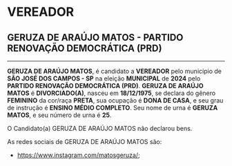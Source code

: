 # VEREADOR
## GERUZA DE ARAÚJO MATOS - PARTIDO RENOVAÇÃO DEMOCRÁTICA (PRD)
---
**GERUZA DE ARAÚJO MATOS**, é candidato a **VEREADOR** pelo município de **SÃO JOSÉ DOS CAMPOS - SP** na eleição **MUNICIPAL** de **2024** pelo **PARTIDO RENOVAÇÃO DEMOCRÁTICA (PRD)**.
**GERUZA DE ARAÚJO MATOS** é **DIVORCIADO(A)**, nasceu em **18/12/1975**, se declara do gênero **FEMININO** da cor/raça **PRETA**, sua ocupação é **DONA DE CASA**, e seu grau de instrução é **ENSINO MÉDIO COMPLETO**.
Seu nome de urna é **GERUZA MATOS**, e seu número de urna é **25**.

O Candidato(a) GERUZA DE ARAÚJO MATOS não declarou bens.


As redes sociais de GERUZA DE ARAÚJO MATOS são:
- https://www.instagram.com/matosgeruza/;